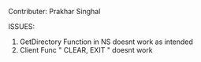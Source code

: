 Contributer: Prakhar Singhal

ISSUES:
1. GetDirectory Function in NS doesnt work as intended
2. Client Func " CLEAR, EXIT " doesnt work